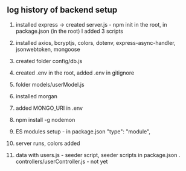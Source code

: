 ## log history of backend setup 

1. installed express -> created server.js - npm init in the root, 
in package.json (in the root) I added 3 scripts

2. installed axios, bcryptjs, colors, dotenv, express-async-handler, jsonwebtoken, mongoose

3. created folder config/db.js
4. created .env in the root, added .env in gitignore
5. folder models/userModel.js
6. installed morgan
7. added MONGO_URI in .env
8. npm install -g nodemon
9. ES modules setup - in package.json "type": "module",
10. server runs, colors added
11. data with users.js - seeder script, seeder scripts in package.json
. controllers/userController.js - not yet


